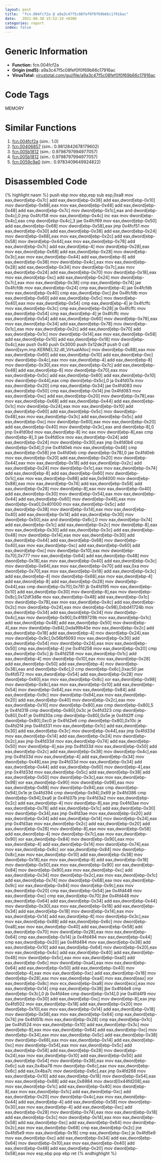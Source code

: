 ```yaml
---
layout: post
title:  "fcn.004fcf2a @ a9a3c47f5c08fef0f0f69b66c17916ac"
date:   2021-08-30 15:52:19 +0300
categories: report
index: false
---
```


# Generic Information
- **Function:** fcn.004fcf2a
- **Origin (md5):** a9a3c47f5c08fef0f0f69b66c17916ac
- **VirusTotal:** [virustotal.com/gui/file/a9a3c47f5c08fef0f0f69b66c17916ac][virustotal_ref]

# Code Tags
<span class="tag" id="MEMORY">MEMORY</span>


# Similar Functions

1. [fcn.004fcf2a][similar_1_ref] (sim.: 1.0)
2. [fcn.00406857][similar_2_ref] (sim.: 0.9812842678179602)
3. [fcn.005b1812][similar_3_ref] (sim.: 0.9798797994977057)
4. [fcn.005b1812][similar_4_ref] (sim.: 0.9798797994977057)
5. [fcn.0059c9a0][similar_5_ref] (sim.: 0.9783409649924822)


# Disassembled Code

{% highlight nasm %}
push ebp
mov ebp,esp
sub esp,0xa8
mov eax,dword[ebp-0x7c]
add eax,dword[ebp-0x38]
add eax,dword[ebp-0x10]
mov dword[ebp-0x68],eax
mov eax,dword[ebp-0x48]
add eax,dword[ebp-0x48]
add eax,dword[ebp-0x7c]
mov dword[ebp-0x1c],eax
and dword[ebp-0x4c],0
jmp 0x4fcf58
mov eax,dword[ebp-0x4c]
inc eax
mov dword[ebp-0x4c],eax
cmp dword[ebp-0x4c],3
jae 0x4fcf69
mov eax,dword[ebp-0x50]
add eax,dword[ebp-0x68]
mov dword[ebp-0x58],eax
jmp 0x4fcf51
mov eax,dword[ebp-0x30]
add eax,dword[ebp-0x38]
add eax,dword[ebp-0x24]
mov dword[ebp-0x68],eax
mov eax,dword[ebp-0x2c]
add eax,dword[ebp-0x58]
mov dword[ebp-0x44],eax
mov eax,dword[ebp-0x78]
add eax,dword[ebp-0x7c]
add eax,dword[ebp-4]
mov dword[ebp-0x28],eax
mov eax,dword[ebp-0x68]
add eax,dword[ebp-0x28]
mov dword[ebp-0x3c],eax
mov eax,dword[ebp-0x44]
add eax,dword[ebp-8]
add eax,dword[ebp-0x38]
mov dword[ebp-0x4c],eax
mov eax,dword[ebp-0x28]
add eax,dword[ebp-0x34]
mov dword[ebp-0x7c],eax
mov eax,dword[ebp-0x24]
add eax,dword[ebp-0x70]
mov dword[ebp-0x18],eax
mov eax,dword[ebp-0xc]
add eax,dword[ebp-0x24]
mov dword[ebp-0x7c],eax
mov eax,dword[ebp-0x38]
cmp eax,dword[ebp-0x74]
jae 0x4fcfdb
mov eax,dword[ebp-0x24]
cmp eax,dword[ebp-4]
jae 0x4fcfdb
mov eax,dword[ebp-0x40]
cmp eax,dword[ebp-0xc]
jbe 0x4fcfdb
mov eax,dword[ebp-0x60]
add eax,dword[ebp-0x5c]
mov dword[ebp-0x40],eax
mov eax,dword[ebp-0x54]
cmp eax,dword[ebp-4]
je 0x4fcffc
mov eax,dword[ebp-0x3c]
cmp eax,dword[ebp-0x28]
je 0x4fcffc
mov eax,dword[ebp-0x54]
cmp eax,dword[ebp-4]
je 0x4fcffc
mov eax,dword[ebp-0x54]
add eax,dword[ebp-0x60]
mov dword[ebp-0x78],eax
mov eax,dword[ebp-0x34]
add eax,dword[ebp-0x78]
mov dword[ebp-0x1c],eax
mov eax,dword[ebp-0x2c]
add eax,dword[ebp-0x70]
add eax,dword[ebp-0x1c]
mov dword[ebp-0x14],eax
mov eax,dword[ebp-0x58]
add eax,dword[ebp-0x10]
add eax,dword[ebp-0x18]
mov dword[ebp-0x4c],eax
push 0x40
push 0x3000
push 0x12de2f
push 0
call dword[sym.imp.KERNEL32.dll_VirtualAlloc]
mov dword[ebp-0x88],eax
mov eax,dword[ebp-0x60]
add eax,dword[ebp-0x10]
add eax,dword[ebp-0xc]
mov dword[ebp-0x4c],eax
mov eax,dword[ebp-4]
add eax,dword[ebp-8]
mov dword[ebp-0x30],eax
mov eax,dword[ebp-0x7c]
add eax,dword[ebp-0x48]
add eax,dword[ebp-8]
mov dword[ebp-0x70],eax
mov eax,dword[ebp-0x5c]
add eax,dword[ebp-0x60]
add eax,dword[ebp-0x10]
mov dword[ebp-0x44],eax
cmp dword[ebp-0x5c],0
ja 0x4fd07a
mov eax,dword[ebp-0x20]
cmp eax,dword[ebp-0x34]
jae 0x4fd083
mov eax,dword[ebp-0x50]
cmp eax,dword[ebp-0x14]
jne 0x4fd083
mov eax,dword[ebp-0xc]
add eax,dword[ebp-0x20]
mov dword[ebp-0x78],eax
mov eax,dword[ebp-0x68]
add eax,dword[ebp-0x44]
add eax,dword[ebp-0x1c]
mov dword[ebp-0x24],eax
mov eax,dword[ebp-0x10]
add eax,dword[ebp-0x60]
add eax,dword[ebp-0x5c]
mov dword[ebp-0x48],eax
mov eax,dword[ebp-0x3c]
add eax,dword[ebp-0x5c]
add eax,dword[ebp-0xc]
mov dword[ebp-0x60],eax
mov eax,dword[ebp-0x20]
add eax,dword[ebp-0x40]
mov dword[ebp-0x3c],eax
and dword[ebp-8],0
jmp 0x4fd0bd
mov eax,dword[ebp-8]
inc eax
mov dword[ebp-8],eax
cmp dword[ebp-8],3
jae 0x4fd0ce
mov eax,dword[ebp-0x24]
add eax,dword[ebp-0x24]
mov dword[ebp-0x30],eax
jmp 0x4fd0b6
cmp dword[ebp-0x54],0
jne 0x4fd0eb
mov eax,dword[ebp-0x48]
cmp eax,dword[ebp-0x58]
jne 0x4fd0eb
cmp dword[ebp-0x78],0
jae 0x4fd0eb
mov eax,dword[ebp-0x20]
add eax,dword[ebp-0x20]
mov dword[ebp-0x44],eax
mov eax,dword[ebp-0x18]
add eax,dword[ebp-0x2c]
add eax,dword[ebp-0x24]
mov dword[ebp-0x1c],eax
mov eax,dword[ebp-0x74]
add eax,dword[ebp-8]
add eax,dword[ebp-0x60]
mov dword[ebp-0x1c],eax
mov eax,dword[ebp-0x88]
add eax,0x94000
mov dword[ebp-0x88],eax
mov eax,dword[ebp-0x74]
add eax,dword[ebp-0x58]
add eax,dword[ebp-0x28]
mov dword[ebp-8],eax
mov eax,dword[ebp-0x40]
add eax,dword[ebp-0x30]
mov dword[ebp-0x54],eax
mov eax,dword[ebp-0x44]
add eax,dword[ebp-0x60]
mov dword[ebp-0x48],eax
mov dword[ebp-0xa0],0x401000
mov eax,dword[ebp-0x5c]
add eax,dword[ebp-0x38]
mov dword[ebp-0x14],eax
mov eax,dword[ebp-0x40]
add eax,dword[ebp-0x14]
add eax,dword[ebp-0x30]
mov dword[ebp-0x50],eax
and dword[ebp-0x6c],0
mov eax,dword[ebp-0x74]
add eax,dword[ebp-0x1c]
add eax,dword[ebp-0x2c]
mov dword[ebp-8],eax
mov eax,dword[ebp-0x30]
add eax,dword[ebp-0x3c]
add eax,dword[ebp-0x48]
mov dword[ebp-0x14],eax
mov eax,dword[ebp-0x30]
add eax,dword[ebp-0x44]
add eax,dword[ebp-0x68]
mov dword[ebp-0x40],eax
mov eax,dword[ebp-0xc]
add eax,dword[ebp-0x60]
add eax,dword[ebp-0xc]
mov dword[ebp-0x10],eax
mov dword[ebp-0x70],0x777
mov eax,dword[ebp-0x64]
add eax,dword[ebp-0x48]
mov dword[ebp-0x18],eax
mov eax,dword[ebp-0x40]
add eax,dword[ebp-0x3c]
mov dword[ebp-0x64],eax
mov eax,dword[ebp-0x70]
add eax,0xa
mov dword[ebp-0x70],eax
mov eax,dword[ebp-0x18]
add eax,dword[ebp-0x3c]
add eax,dword[ebp-4]
mov dword[ebp-0x68],eax
mov eax,dword[ebp-4]
add eax,dword[ebp-8]
add eax,dword[ebp-0x28]
mov dword[ebp-0x44],eax
cmp dword[ebp-0x70],0x781
jb 0x4fd195
mov eax,dword[ebp-0x10]
add eax,dword[ebp-0x30]
mov dword[ebp-8],eax
mov dword[ebp-0x8c],0x12df3d8e
mov eax,dword[ebp-0x48]
add eax,dword[ebp-0x1c]
mov dword[ebp-0x78],eax
mov eax,dword[ebp-0x4c]
add eax,dword[ebp-0x2c]
mov dword[ebp-0x24],eax
mov dword[ebp-0x98],0xbd41724b
mov eax,dword[ebp-0x34]
add eax,dword[ebp-0x34]
mov dword[ebp-0x4c],eax
mov dword[ebp-0x90],0x4f89729b
mov eax,dword[ebp-0x1c]
add eax,dword[ebp-0x48]
add eax,dword[ebp-0x50]
mov dword[ebp-4],eax
mov dword[ebp-0x84],0xda99b45e
mov eax,dword[ebp-0x2c]
add eax,dword[ebp-0x18]
add eax,dword[ebp-4]
mov dword[ebp-0x24],eax
mov dword[ebp-0x9c],0x56bf6093
mov eax,dword[ebp-0x30]
add eax,dword[ebp-0x54]
mov dword[ebp-0x24],eax
mov eax,dword[ebp-0x50]
cmp eax,dword[ebp-4]
jne 0x4fd258
mov eax,dword[ebp-0x20]
cmp eax,dword[ebp-0x5c]
jb 0x4fd258
mov eax,dword[ebp-0x1c]
add eax,dword[ebp-4]
mov dword[ebp-0x10],eax
mov eax,dword[ebp-0x28]
add eax,dword[ebp-0x50]
add eax,dword[ebp-4]
mov dword[ebp-0x38],eax
and dword[ebp-0x6c],0
cmp dword[ebp-0x6c],0xac50
jae 0x4fd572
mov eax,dword[ebp-0x54]
add eax,dword[ebp-0x28]
mov dword[ebp-0x60],eax
mov eax,dword[ebp-0x8c]
xor eax,dword[ebp-0x98]
mov dword[ebp-0x8c],eax
mov eax,dword[ebp-0x10]
add eax,dword[ebp-0x54]
mov dword[ebp-0x64],eax
mov eax,dword[ebp-0x84]
add eax,dword[ebp-0x9c]
mov dword[ebp-0x84],eax
mov eax,dword[ebp-0x20]
add eax,dword[ebp-0x40]
mov dword[ebp-0x2c],eax
mov eax,dword[ebp-0x10]
mov dword[ebp-0x80],eax
cmp dword[ebp-0x80],5
je 0x4fd318
cmp dword[ebp-0x80],0x3c
je 0x4fd323
cmp dword[ebp-0x80],0x41
je 0x4fd30a
cmp dword[ebp-0x80],0x5e
je 0x4fd2ff
cmp dword[ebp-0x80],0xc0
je 0x4fd2e6
cmp dword[ebp-0x80],0x10c
je 0x4fd2f4
jmp 0x4fd331
mov eax,dword[ebp-0x1c]
add eax,dword[ebp-0x30]
add eax,dword[ebp-0x3c]
mov dword[ebp-0x44],eax
jmp 0x4fd33d
mov eax,dword[ebp-0x14]
add eax,dword[ebp-0x24]
mov dword[ebp-0x2c],eax
jmp 0x4fd33d
mov eax,dword[ebp-0x74]
add eax,dword[ebp-0x50]
mov dword[ebp-4],eax
jmp 0x4fd33d
mov eax,dword[ebp-0x50]
add eax,dword[ebp-0x2c]
add eax,dword[ebp-0x38]
mov dword[ebp-0x4c],eax
jmp 0x4fd33d
mov eax,dword[ebp-4]
add eax,dword[ebp-0x34]
mov dword[ebp-0x48],eax
jmp 0x4fd33d
mov eax,dword[ebp-0x34]
add eax,dword[ebp-0x44]
add eax,dword[ebp-0x60]
mov dword[ebp-4],eax
jmp 0x4fd33d
mov eax,dword[ebp-0x5c]
add eax,dword[ebp-0x38]
add eax,dword[ebp-0x50]
mov dword[ebp-0x3c],eax
mov eax,dword[ebp-0x98]
xor eax,dword[ebp-0x90]
mov dword[ebp-0x98],eax
mov eax,dword[ebp-0x88]
mov dword[ebp-0x94],eax
cmp dword[ebp-0x94],0x1e
je 0x4fd394
cmp dword[ebp-0x94],0x69
je 0x4fd386
cmp dword[ebp-0x94],0xa6
je 0x4fd37b
jmp 0x4fd3a2
mov eax,dword[ebp-0x2c]
add eax,dword[ebp-4]
mov dword[ebp-8],eax
jmp 0x4fd3ae
mov eax,dword[ebp-0x78]
add eax,dword[ebp-0x1c]
add eax,dword[ebp-0x30]
mov dword[ebp-0x34],eax
jmp 0x4fd3ae
mov eax,dword[ebp-0x20]
add eax,dword[ebp-0x34]
add eax,dword[ebp-0x14]
mov dword[ebp-0x24],eax
jmp 0x4fd3ae
mov eax,dword[ebp-0x2c]
add eax,dword[ebp-0x20]
add eax,dword[ebp-0x28]
mov dword[ebp-8],eax
mov eax,dword[ebp-0x58]
add eax,dword[ebp-4]
mov dword[ebp-0x7c],eax
mov eax,dword[ebp-0x90]
xor eax,dword[ebp-0x84]
mov dword[ebp-0x90],eax
mov eax,dword[ebp-4]
add eax,dword[ebp-0x14]
mov dword[ebp-0x74],eax
mov eax,dword[ebp-0x8c]
xor eax,dword[ebp-0x84]
mov dword[ebp-0x8c],eax
mov eax,dword[ebp-0x10]
add eax,dword[ebp-0x38]
mov dword[ebp-0x18],eax
mov eax,dword[ebp-8]
add eax,dword[ebp-0x18]
mov dword[ebp-0x50],eax
mov eax,dword[ebp-0x90]
xor eax,dword[ebp-0x84]
mov dword[ebp-0x90],eax
mov eax,dword[ebp-0xc]
add eax,dword[ebp-0x34]
mov dword[ebp-0x2c],eax
mov eax,dword[ebp-0x1c]
add eax,dword[ebp-0x74]
mov dword[ebp-0x68],eax
mov eax,dword[ebp-0x9c]
xor eax,dword[ebp-0x84]
mov dword[ebp-0x9c],eax
mov eax,dword[ebp-0x20]
cmp eax,dword[ebp-0x54]
jae 0x4fd448
mov eax,dword[ebp-0xc]
cmp eax,dword[ebp-0x70]
jbe 0x4fd448
mov eax,dword[ebp-0x64]
add eax,dword[ebp-0x34]
add eax,dword[ebp-0x44]
mov dword[ebp-0x30],eax
mov eax,dword[ebp-0x18]
add eax,dword[ebp-0x34]
add eax,dword[ebp-0x18]
mov dword[ebp-0x14],eax
mov eax,dword[ebp-0x14]
add eax,dword[ebp-8]
mov dword[ebp-0x3c],eax
mov eax,dword[ebp-0x88]
add eax,dword[ebp-0x6c]
mov dword[ebp-0xa8],eax
mov eax,dword[ebp-0x40]
add eax,dword[ebp-0x58]
add eax,dword[ebp-0x70]
mov dword[ebp-0x28],eax
mov eax,dword[ebp-0x64]
cmp eax,dword[ebp-0x14]
ja 0x4fd494
mov eax,dword[ebp-0x44]
cmp eax,dword[ebp-0x20]
jae 0x4fd494
mov eax,dword[ebp-0x38]
add eax,dword[ebp-0x10]
add eax,dword[ebp-0x64]
mov dword[ebp-0x20],eax
mov eax,dword[ebp-0x4c]
add eax,dword[ebp-0x40]
add eax,dword[ebp-0x48]
mov dword[ebp-0x5c],eax
mov eax,dword[ebp-0xa0]
add eax,dword[ebp-0x6c]
mov dword[ebp-0xa4],eax
mov eax,dword[ebp-0x64]
add eax,dword[ebp-0x50]
add eax,dword[ebp-0x40]
mov dword[ebp-4],eax
mov eax,dword[ebp-0xc]
add eax,dword[ebp-0x18]
mov dword[ebp-0x28],eax
mov eax,dword[ebp-0xa4]
mov eax,dword[eax]
xor eax,dword[ebp-0x8c]
mov ecx,dword[ebp-0xa8]
mov dword[ecx],eax
mov eax,dword[ebp-0x14]
cmp eax,dword[ebp-0x38]
jbe 0x4fd4e8
cmp dword[ebp-0x3c],0
jb 0x4fd4ee
cmp dword[ebp-0x14],0
jne 0x4fd4f9
mov eax,dword[ebp-0x30]
add eax,dword[ebp-0xc]
mov dword[ebp-8],eax
jmp 0x4fd502
mov eax,dword[ebp-0x18]
add eax,dword[ebp-0x20]
mov dword[ebp-0x10],eax
mov eax,dword[ebp-0x14]
add eax,dword[ebp-0x18]
mov dword[ebp-0x58],eax
mov eax,dword[ebp-0x64]
cmp eax,dword[ebp-0x74]
jne 0x4fd51b
mov eax,dword[ebp-0x28]
cmp eax,dword[ebp-0x1c]
jae 0x4fd524
mov eax,dword[ebp-0x10]
add eax,dword[ebp-0x3c]
mov dword[ebp-8],eax
mov eax,dword[ebp-0x64]
add eax,dword[ebp-0xc]
mov dword[ebp-0x34],eax
mov eax,dword[ebp-0x5c]
add eax,dword[ebp-0x38]
mov dword[ebp-0x68],eax
mov eax,dword[ebp-0x14]
add eax,dword[ebp-0xc]
mov dword[ebp-0x54],eax
mov eax,dword[ebp-0x5c]
add eax,dword[ebp-0x58]
add eax,dword[ebp-0x28]
mov dword[ebp-0x24],eax
mov eax,dword[ebp-0x10]
add eax,dword[ebp-0x50]
add eax,dword[ebp-0x54]
mov dword[ebp-0x38],eax
mov eax,dword[ebp-0x6c]
sub eax,0x4ba78
mov dword[ebp-0x6c],eax
mov eax,dword[ebp-0x6c]
add eax,0x4ba7c
mov dword[ebp-0x6c],eax
jmp 0x4fd268
mov eax,dword[ebp-0x10]
add eax,dword[ebp-0x18]
mov dword[ebp-0x54],eax
mov eax,dword[ebp-0x88]
add eax,0x8984
mov dword[0x44fd208],eax
mov eax,dword[ebp-0x1c]
add eax,dword[ebp-0x40]
mov dword[ebp-8],eax
mov eax,dword[ebp-0x1c]
add eax,dword[ebp-0xc]
add eax,dword[ebp-0x20]
mov dword[ebp-0x4c],eax
mov eax,dword[ebp-0x44]
add eax,dword[ebp-4]
add eax,dword[ebp-0x58]
mov dword[ebp-0x30],eax
mov eax,dword[ebp-4]
add eax,dword[ebp-0xc]
add eax,dword[ebp-0x28]
mov dword[ebp-0x74],eax
mov eax,dword[ebp-0x18]
add eax,dword[ebp-0x3c]
mov dword[ebp-0x14],eax
mov eax,dword[ebp-0x58]
add eax,dword[ebp-0xc]
add eax,dword[ebp-0x64]
mov dword[ebp-0x2c],eax
mov eax,dword[ebp-0x68]
cmp eax,dword[ebp-0x2c]
jne 0x4fd5e9
mov eax,dword[ebp-0x18]
cmp eax,dword[ebp-0xc]
je 0x4fd5e9
mov eax,dword[ebp-0xc]
add eax,dword[ebp-0x34]
add eax,dword[ebp-0x64]
mov dword[ebp-0x10],eax
mov eax,dword[ebp-0x40]
add eax,dword[ebp-0x48]
add eax,dword[ebp-0x20]
mov dword[ebp-0x58],eax
mov esp,ebp
pop ebp
ret
{% endhighlight %}


[similar_1_ref]: /report/fcn.004fcf2a@ef3a0211d1ddb224667e2aa0d915337b
[similar_2_ref]: /report/fcn.00406857@eac1782291736df208e1220cf8c38a7c
[similar_3_ref]: /report/fcn.005b1812@792ba17bc3097e6be31d5d8d17300850
[similar_4_ref]: /report/fcn.005b1812@4e8d6f73c8261716f687f8d06429ef4d
[similar_5_ref]: /report/fcn.0059c9a0@140d3779c34998b2115004c062b02ca8
[virustotal_ref]: https://www.virustotal.com/gui/file/a9a3c47f5c08fef0f0f69b66c17916ac